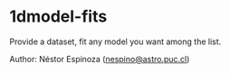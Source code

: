 # 1dmodel-fits

Provide a dataset, fit any model you want among the list.

Author: Néstor Espinoza (nespino@astro.puc.cl)



